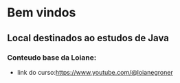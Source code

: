 # Bem vindos

## Local destinados ao estudos de Java

### Conteudo base da Loiane:

* link do curso:https://www.youtube.com/@loianegroner
